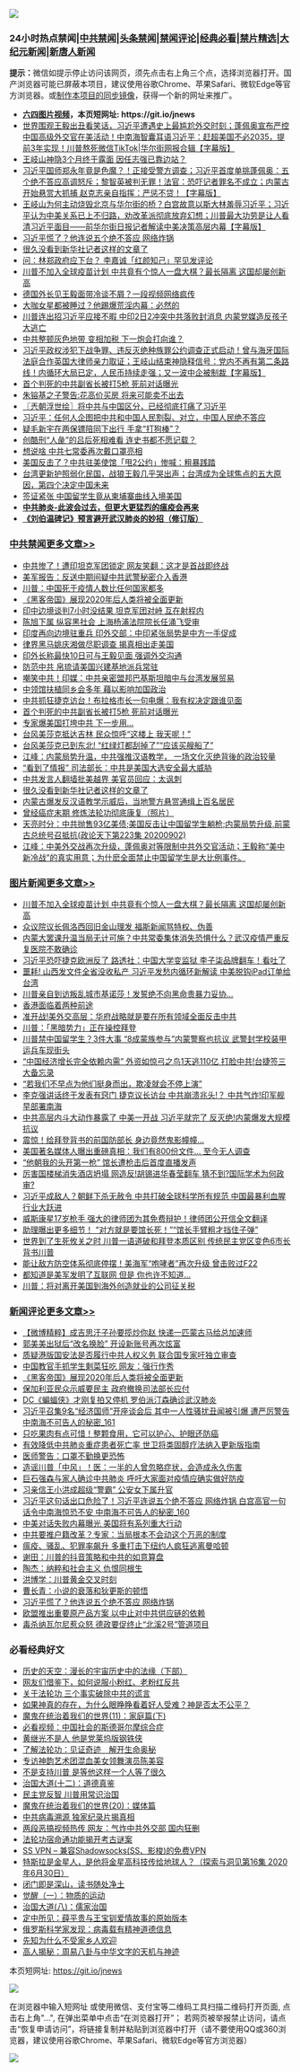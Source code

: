 ![](https://raw.githubusercontent.com/fqnews/bnews/master/64photo/fqnews-qr.jpg)

<div id="tt">
<h3>24小时热点禁闻|<a href="#%E4%B8%AD%E5%85%B1%E7%A6%81%E9%97%BB%E6%9B%B4%E5%A4%9A%E6%96%87%E7%AB%A0">中共禁闻</a>|<a href="#%E5%9B%BE%E7%89%87%E6%96%B0%E9%97%BB%E6%9B%B4%E5%A4%9A%E6%96%87%E7%AB%A0">头条禁闻</a>|<a href="#%E6%96%B0%E9%97%BB%E8%AF%84%E8%AE%BA%E6%9B%B4%E5%A4%9A%E6%96%87%E7%AB%A0">禁闻评论|<a href="#%E5%BF%85%E7%9C%8B%E7%BB%8F%E5%85%B8%E5%A5%BD%E6%96%87">经典必看|<a href="/video.md#%E7%A6%81%E7%89%87%E7%B2%BE%E9%80%89">禁片精选</a>|<a href="https://github.com/fqnews/djy/blob/master/gb/nf1351518.md#1">大纪元新闻</a>|<a href="https://github.com/fqnews/ntdtv/blob/master/gb/prog204.md#1">新唐人新闻</a></h3>
<div><b>提示：</b>微信如提示停止访问该网页，须先点击右上角三个点，选择浏览器打开。国产浏览器可能已屏蔽本项目，建议使用谷歌Chrome、苹果Safari、微软Edge等官方浏览器。或<a href="https://github.com/fqnews/bnews/blob/master/%E5%88%B6%E4%BD%9Cgit%E7%A6%81%E9%97%BB%E9%95%9C%E5%83%8F.md">制作本项目的同步镜像</a>，获得一个新的网址来推广。</div>
<ul>
<li><b><a href="http://d1.bdrive.tk/64.mp4" target="_blank">六四图片视频</a>，本页短网址: https://git.io/jnews</b></li>
<li><a href="/bannedvideo/20200903/1390166.md">世界围观王毅出丑看笑话，习近平遭遇史上最尴尬外交时刻；蓬佩奥宣布严控中国高级外交官在美活动！中南海智囊耳语习近平：赶超美国不必2035，提前3年实现！川普熬死微信TikTok|华尔街网报合辑【字幕版】</a></li>
<li><a href="/cnnews/20200903/1390244.md">王岐山神隐3个月终于露面 因任志强已靠边站？</a></li>
<li><a href="/bannedvideo/20200903/1390408.md">习近平国师郑永年竟是色魔？！正接受警方调查；习近平首度单挑蓬佩奥：五个绝不答应高调怒斥；黎智英被判无罪！法官：恐吓记者罪名不成立；内蒙古开始悬赏大抓捕 赵克志亲自指挥：严惩不贷！【字幕版】</a></li>
<li><a href="/bannedvideo/20200904/1390569.md">王岐山为何主动烧毁北京与华尔街的桥？白宫故意以斯大林羞辱习近平；习近平认为中美关系已上不归路，劝改革派彻底放弃幻想；川普最大功劳是让人看清习近平面目——前华尔街日报记者解读中美决策高层内幕【字幕版】</a></li>
<li><a href="/comments/20200904/1390681.md">习近平慌了？他连说五个绝不答应 网络炸锅</a></li>
<li><a href="/cbnews/20200903/1390471.md">很久没看到新华社记者这样的文章了</a></li>
<li><a href="/cnnews/hknews/20200903/1390169.md">问：林郑政府应下台？ 李嘉诚「红颜知己」罕见发评论</a></li>
<li><a href="/topimagenews/20200903/1390470.md">川普不加入全球疫苗计划 中共竟有个惊人一盘大棋？最长隔离 这国却屡创新高</a></li>
<li><a href="/cnnews/20200904/1390727.md">德国外长见王毅面带冷谈不屑？一段视频网络疯传</a></li>
<li><a href="/yule/20200903/1390262.md">大咖女星都被睡过？他踢爆荒淫内幕：必然的</a></li>
<li><a href="/cnnews/20200903/1390252.md">川普连出招习近平应接不暇 中印2日2冲突中共落败封消息 内蒙党媒造反孩子大逃亡</a></li>
<li><a href="/cnnews/20200904/1390609.md">中共整顿灰色地带 变相加税 下一炮会打向谁？</a></li>
<li><a href="/bannedvideo/20200904/1390612.md">习近平政权涉犯下战争罪、违反灭绝种族罪公约调查正式启动！曾与海牙国际法庭合作英国大律师亲力取证；王岐山结束神隐释信号：党内不再有第二条路线！内循环大局已定，人民币持续走强；又一波中企被制裁【字幕版】</a></li>
<li><a href="/cbnews/20200904/1390785.md">首个判死的中共副省长被打5枪 死前对话曝光</a></li>
<li><a href="/cnnews/20200903/1390247.md">朱镕基之子警告:花高价买房 将来可能卖不出去</a></li>
<li><a href="/ssgc/20200904/1390550.md">〖兲朝浮世绘〗将中共与中国区分，已经彻底打痛了习近平</a></li>
<li><a href="/headline/20200904/1390504.md">习近平：任何人企图把中共和中国人民割裂、对立，中国人民绝不答应</a></li>
<li><a href="/cnnews/20200903/1390234.md">疑毛新宇在两保镖陪同下出行 手拿“打狗棒”？</a></li>
<li><a href="/cnnews/20200904/1390603.md">创酷刑“人彘”的吕后死相难看 连史书都不愿记载？</a></li>
<li><a href="/ssgc/20200904/1390599.md">想说啥 中共七常委再次戴口罩亮相</a></li>
<li><a href="/cnnews/20200903/1390253.md">美国反击了？中共驻美使馆「甩2公约」惨喊：粗暴践踏</a></li>
<li><a href="/bannedvideo/20200904/1390503.md">台湾更新护照弱化民国，战狼王毅几乎哭出声；台湾成为全球焦点的五大原因，第四个决定中国未来</a></li>
<li><a href="/cnnews/20200904/1390559.md">签证紧张 中国留学生竟从柬埔寨曲线入境美国</a></li>
<li><b><a href="/comments/20200211/1275071.md" target="_blank">中共肺炎-此波会过去，但更大更猛烈的瘟疫会再来</a></b></li>
<li><b><a href="/comments/20200207/1272816.md" target="_blank">《刘伯温碑记》预言避开武汉肺炎的妙招（修订版）</a></b></li>
</ul>
</div>

<div class="catlist">
<h3><a href="/cbnews/" target="_blank">中共禁闻</a><span><a href="/cbnews/" target="_blank" rel="nofollow">更多文章>></a></span></h3>
<ul>
<li><a href="/cbnews/20200904/1390876.md" target="_blank">中共惨了！遭印坦克军团锁定 网友笑翻：这才是首战即终战</a></li>
<li><a href="/cbnews/20200904/1390868.md" target="_blank">美军报告：反送中期间疑中共武警秘密介入香港</a></li>
<li><a href="/cbnews/20200904/1390854.md" target="_blank">川普：中国死于疫情人数比任何国家都多</a></li>
<li><a href="/comments/20200904/1390832.md" target="_blank">《黑客帝国》展现2020年后人类将被全面更新</a></li>
<li><a href="/cbnews/20200904/1390843.md" target="_blank">印中边境谈判7小时没结果 坦克军团对峙 互在射程内</a></li>
<li><a href="/cbnews/20200904/1390836.md" target="_blank">陈旭下属 纵容黑社会 上海杨浦法院院长任涌飞受审</a></li>
<li><a href="/cbnews/20200904/1390824.md" target="_blank">印度再向边境驻重兵 印外交部：中印紧张局势是中方一手促成</a></li>
<li><a href="/cbnews/20200904/1390823.md" target="_blank">律界黑马姚庆湘做尽职调查 揭真相出走美国</a></li>
<li><a href="/cbnews/20200904/1390822.md" target="_blank">印外长称最快10日可与王毅见面 强调外交沟通</a></li>
<li><a href="/cbnews/20200904/1390807.md" target="_blank">防范中共 帛琉请美国兴建基地派兵常驻</a></li>
<li><a href="/cbnews/20200904/1390801.md" target="_blank">嘲笑中共！印媒：中共亲密盟邦巴基斯坦暗中与台湾发展贸易</a></li>
<li><a href="/cbnews/20200904/1390800.md" target="_blank">中领馆扶植同乡会多年 藉以影响加国政治</a></li>
<li><a href="/cbnews/20200904/1390788.md" target="_blank">中共抓狂捷克访台！布拉格市长一句电爆：我有权决定跟谁见面</a></li>
<li><a href="/cbnews/20200904/1390785.md" target="_blank">首个判死的中共副省长被打5枪 死前对话曝光</a></li>
<li><a href="/cbnews/20200904/1390745.md" target="_blank">专家爆美国打垮中共 下一步用…</a></li>
<li><a href="/cbnews/20200904/1390744.md" target="_blank">台风美莎克抵达吉林 民众惊呼“这楼上 我天呢！”</a></li>
<li><a href="/cbnews/20200904/1390743.md" target="_blank">台风美莎克已到东北! “红绿灯都刮掉了”“应该买艘船了”</a></li>
<li><a href="/cbnews/20200904/1390720.md" target="_blank">江峰：内蒙局势升温，中共强推汉语教学， 一场文化灭绝背後的政治较量</a></li>
<li><a href="/cbnews/20200904/1390690.md" target="_blank">“看到了情报” 司法部长：中共是美国大选安全最大威胁</a></li>
<li><a href="/cbnews/20200904/1390660.md" target="_blank">中共发言人翻墙批美越界 美官员回应：太讽刺</a></li>
<li><a href="/cbnews/20200903/1390471.md" target="_blank">很久没看到新华社记者这样的文章了</a></li>
<li><a href="/cbnews/20200903/1390435.md" target="_blank">内蒙古爆发反汉语教学示威后，当地警方悬赏通缉上百名居民</a></li>
<li><a href="/cbnews/20200903/1390317.md" target="_blank">曾经癌症末期 修炼法轮功彻底康复（照片）</a></li>
<li><a href="/cbnews/20200903/1390308.md" target="_blank">天亮时分：中共抛售93亿美债;美国反击让中国留学生躺枪;内蒙局势升级,前蒙古总统号召抵抗(政论天下第223集 20200902)</a></li>
<li><a href="/cbnews/20200903/1390289.md" target="_blank">江峰：中美外交战再次升级，蓬佩奥对等限制中共外交官活动；王毅称“美中新冷战”的真实用意；为什麽全面禁止中国留学生是大比例事件。</a></li>

</ul>
</div>
<div class="catlist">
<h3><a href="/topimagenews/" target="_blank">图片新闻</a><span><a href="/topimagenews/" target="_blank" rel="nofollow">更多文章>></a></span></h3>
<ul>
<li><a href="/topimagenews/20200903/1390470.md" target="_blank">川普不加入全球疫苗计划 中共竟有个惊人一盘大棋？最长隔离 这国却屡创新高</a></li>
<li><a href="/topimagenews/20200903/1390075.md" target="_blank">众议院议长佩洛西回旧金山理发 福斯新闻骂特权、伪善</a></li>
<li><a href="/topimagenews/20200902/1389953.md" target="_blank">内蒙大罢课升温当局无计可施？中共常委集体消失恐惧什么？武汉疫情严重反复医院不敢确诊</a></li>
<li><a href="/topimagenews/20200902/1389888.md" target="_blank">习近平恐吓捷克欧洲反了 路透社：中国大学变监狱 李子柒品牌翻车！看吐了</a></li>
<li><a href="/topimagenews/20200902/1389840.md" target="_blank">噩耗! 山西发文件全省没收私产 习近平发愁内循环新解读 中美脱钩iPad订单给台湾</a></li>
<li><a href="/topimagenews/20200902/1389762.md" target="_blank">川普亲自到访叛乱城市基诺莎！发誓绝不向黑命贵暴力妥协…</a></li>
<li><a href="/comments/20200902/1389663.md" target="_blank">香港面临着两种前途</a></li>
<li><a href="/topimagenews/20200902/1389577.md" target="_blank">准开战!美外交高层：华府战略就是要在所有领域全面反击中共</a></li>
<li><a href="/topimagenews/20200902/1389489.md" target="_blank">川普：「黑暗势力」正在操控拜登</a></li>
<li><a href="/topimagenews/20200901/1389357.md" target="_blank">川普禁中国留学生？3件大事 “8成蒙族参与”内蒙警察也抗议 武警封学校装甲运兵车现街头</a></li>
<li><a href="/topimagenews/20200901/1389324.md" target="_blank">&#8220;中国经济增长完全依赖内需&#8221; 外资如惊弓之鸟1天逃110亿 打脸中共!台捷签三大备忘录</a></li>
<li><a href="/topimagenews/20200901/1389112.md" target="_blank">“若我们不早点为他们挺身而出，欺凌就会不停上演”</a></li>
<li><a href="/topimagenews/20200831/1388874.md" target="_blank">李克强讲话终于发表有窍门 捷克议长访台 中共崩溃兆头!？ 中共气炸!印军舰早部署南海</a></li>
<li><a href="/topimagenews/20200831/1388860.md" target="_blank">中共高层内斗大动作暴露了 中美一开战 习近平就完了 反灭绝!内蒙爆发大规模抗议</a></li>
<li><a href="/topimagenews/20200831/1388627.md" target="_blank">震惊！给拜登背书的前国防部长 身边竟然鬼影幢幢&#8230;</a></li>
<li><a href="/topimagenews/20200831/1388449.md" target="_blank">美国著名媒体人曝出重磅真相：我们有800份文件… 至今无人调查</a></li>
<li><a href="/topimagenews/20200831/1388426.md" target="_blank">“他朝我的头开第一枪” 馆长遭枪击后首度直播发声</a></li>
<li><a href="/topimagenews/20200831/1388362.md" target="_blank">厉害国楼梯消失酒店坍塌 网造反!胡锡进华春莹翻车 猜不到?国际学术为何政审?</a></li>
<li><a href="/topimagenews/20200831/1388357.md" target="_blank">习近平成敌人？朝鲜下杀无赦令 中共打破全球科学所有规范 中国最暴利血腥行业大跃进</a></li>
<li><a href="/topimagenews/20200830/1388071.md" target="_blank">威斯康星17岁枪手 强大的律师团为其免费辩护！律师团公开信全文翻译</a></li>
<li><a href="/topimagenews/20200830/1388032.md" target="_blank">助理曝出更多细节！ “对方就是要馆长死！”“馆长手臂粗才挡住子弹”</a></li>
<li><a href="/topimagenews/20200829/1387868.md" target="_blank">世界到了生死攸关之时 川普一语道破和拜登本质区别 传统民主党区变色6市长背书川普</a></li>
<li><a href="/topimagenews/20200829/1387710.md" target="_blank">能让敌方防空体系彻底停摆！美海军“咆哮者”再次升级 曾击败过F22</a></li>
<li><a href="/topimagenews/20200829/1387697.md" target="_blank">都知道是美军发明了互联网 但是 你也许不知道…</a></li>
<li><a href="/topimagenews/20200829/1387452.md" target="_blank">川普：将对离开美国到海外创造就业的公司征关税</a></li>

</ul>
</div>
<div class="catlist">
<h3><a href="/comments/" target="_blank">新闻评论</a><span><a href="/comments/" target="_blank" rel="nofollow">更多文章>></a></span></h3>
<ul>
<li><a href="/comments/20200904/1390878.md" target="_blank">【微博精粹】成吉思汗子孙要揽炒你赵 快递一匹蒙古马给总加速师</a></li>
<li><a href="/comments/20200904/1390872.md" target="_blank">郭美美出狱后“改名换脸” 开设新账号再次炫富</a></li>
<li><a href="/comments/20200904/1390851.md" target="_blank">质疑港版国安法是否履行中共人权义务 联合国专家吁独立审查</a></li>
<li><a href="/comments/20200904/1390844.md" target="_blank">中国教官手抓学生剩菜狂吃 网友：强行作秀</a></li>
<li><a href="/comments/20200904/1390832.md" target="_blank">《黑客帝国》展现2020年后人类将被全面更新</a></li>
<li><a href="/comments/20200904/1390839.md" target="_blank">保加利亚民众示威要民主 政府撤换司法部长应付</a></li>
<li><a href="/comments/20200904/1390838.md" target="_blank">DC《蝙蝠侠》才刚复拍又停机 罗伯派汀森确诊武汉肺炎</a></li>
<li><a href="/comments/20200904/1390815.md" target="_blank">习近平召集9名“经济国师”开座谈会后 其中一人性骚扰丑闻被引爆 遭严厉警告 中南海不可告人的秘密_161</a></li>
<li><a href="/comments/20200904/1390814.md" target="_blank">只吃果肉有点可惜！整颗食用，它可以护心、护眼还防癌</a></li>
<li><a href="/comments/20200904/1390813.md" target="_blank">有效降低中共肺炎重症患者死亡率 世卫将类固醇疗法纳入更新版指南</a></li>
<li><a href="/comments/20200904/1390812.md" target="_blank">医师警告：口罩不勤换更恐怖</a></li>
<li><a href="/comments/20200904/1390811.md" target="_blank">造谣川普「中风」！医：一半的人曾忽略症状，会造成永久伤害</a></li>
<li><a href="/comments/20200904/1390810.md" target="_blank">巨石强森与家人确诊中共肺炎 呼吁大家面对疫情应确实做好防疫</a></li>
<li><a href="/comments/20200904/1390787.md" target="_blank">习亲信王小洪成超级“警霸” 公安女下属升官</a></li>
<li><a href="/comments/20200904/1390760.md" target="_blank">习近平这句话出口危险了！习近平连说五个绝不答应 网络炸锅 白宫高官一句话令中南海惊恐不安 中南海不可告人的秘密_160</a></li>
<li><a href="/comments/20200904/1390741.md" target="_blank">中美对话失败内幕曝光 美国将有系列重大行动</a></li>
<li><a href="/comments/20200904/1390731.md" target="_blank">中共要推户籍改革？专家：当局根本不会动这个万恶的制度</a></li>
<li><a href="/comments/20200904/1390730.md" target="_blank">瘟疫、骚乱、犯罪率飙升 多重打击下纽约人疯狂逃离曼哈顿</a></li>
<li><a href="/comments/20200904/1390713.md" target="_blank">谢田：川普的抖音策略和中共的如意算盘</a></li>
<li><a href="/comments/20200904/1390703.md" target="_blank">陶杰：纳粹和社会主义 仇恨同根生</a></li>
<li><a href="/comments/20200904/1390702.md" target="_blank">洪博学：川普黄金交叉时刻</a></li>
<li><a href="/comments/20200904/1390613.md" target="_blank">曹长青：小说的衰落和狄更斯的顿悟</a></li>
<li><a href="/comments/20200904/1390681.md" target="_blank">习近平慌了？他连说五个绝不答应 网络炸锅</a></li>
<li><a href="/comments/20200904/1390680.md" target="_blank">欧盟推出重要原产品方案 以中止对中共供应链的依赖</a></li>
<li><a href="/comments/20200904/1390655.md" target="_blank">毒杀纳瓦尔尼惹众怒 德政要促终止“北溪2号”管道项目</a></li>

</ul>
</div>

<div class="catlist">
<h3>必看经典好文</h3>
<ul>
<li><a href="/tculture/20121025/73066.md" target="_blank">历史的天空：漫长的宇宙历史中的法缘（下部）</a></li>
<li><a href="/comments/20200712/1359630.md" target="_blank">网友们借鉴下，如何说服小粉红、老粉红反共</a></li>
<li><a href="/cbnews/20200703/1354907.md" target="_blank">关于法轮功 三个事实破除中共的谎言</a></li>
<li><a href="/comments/20200623/1346844.md" target="_blank">如果神真的存在，为什么眼睁睁看着好人受难？神是否太不公平？</a></li>
<li><a href="/topimagenews/20180530/950691.md" target="_blank">魔鬼在统治着我们的世界(11)：家庭篇(下)</a></li>
<li><a href="/comments/20200806/1375443.md" target="_blank">必看视频：中国社会的斯德哥尔摩综合症</a></li>
<li><a href="/lifebaike/20190522/1131765.md" target="_blank">黄继光不是人 他是党莱坞版钢铁侠</a></li>
<li><a href="/comments/20200307/1289968.md" target="_blank">了解法轮功：见证奇迹　解开生命奥秘</a></li>
<li><a href="/topimagenews/20180404/923380.md" target="_blank">专访神韵艺术团混血美女领舞演员陈美容</a></li>
<li><a href="/comments/20200716/1361654.md" target="_blank">不是支持川普 是等他这样一个人等了很久</a></li>
<li><a href="/cbnews/20180318/916241.md" target="_blank">治国大道(十二)：道德真鉴</a></li>
<li><a href="/comments/20200621/1348236.md" target="_blank">民主党反智 川普用常识治国</a></li>
<li><a href="/comments/20180725/976787.md" target="_blank">魔鬼在统治着我们的世界(20)：媒体篇</a></li>
<li><a href="/ccpdope/20200412/1311165.md" target="_blank">中共病毒溯源 独家纪录片揭真相</a></li>
<li><a href="/cbnews/20200703/1355059.md" target="_blank">两段恶搞视频热传 网友：气炸中共外交部 国内狂删</a></li>
<li><a href="/tculture/20121025/73079.md" target="_blank">法轮功宿命通功能揭开考古谜案</a></li>
<li><a href="/comments/20191231/1250654.md" target="_blank">SS VPN &#8211; 兼容Shadowsocks(SS、影梭)的免费VPN</a></li>
<li><a href="/comments/20200712/1359460.md" target="_blank">特斯拉是金星人，是他将金星高科技传给地球人？（探索与洞见第16集 2020年6月30日）</a></li>
<li><a href="/tculture/20200803/1373949.md" target="_blank">闭门即是深山，读书随处净土</a></li>
<li><a href="/comments/20200810/1377609.md" target="_blank">觉醒（一）：物质的运动</a></li>
<li><a href="/cbnews/20190424/914482.md" target="_blank">治国大道(八)：儒家治国</a></li>
<li><a href="/comments/20200616/1345658.md" target="_blank">定中所见：薛平贵与王宝钏爱情故事的原始版本</a></li>
<li><a href="/cbnews/20200823/1384378.md" target="_blank">俄罗斯科学家发现：病毒载有精神道德信息</a></li>
<li><a href="/comments/20200620/1346848.md" target="_blank">先知为什么不受家乡人欢迎</a></li>
<li><a href="/aomi/history/20170924/831575.md" target="_blank">高人揭秘：周易八卦与中华文字的天机与神迹</a></li>

</ul>
</div>

本页短网址: https://git.io/jnews

![](https://raw.githubusercontent.com/fqnews/bnews/master/64photo/fqnews-qr.jpg)

在浏览器中输入短网址 或使用微信、支付宝等二维码工具扫描二维码打开页面, 点击右上角"...", 在弹出菜单中点击“在浏览器打开”； 若网页被举报禁止访问，请点击“恢复申请访问”，将链接复制并粘贴到浏览器中打开（请不要使用QQ或360浏览器，建议使用谷歌Chrome、苹果Safari、微软Edge等官方浏览器）

![](https://raw.githubusercontent.com/fqnews/bnews/master/64photo/wx.jpg)